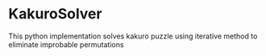 # KakuroSolver
This python implementation solves kakuro puzzle using iterative method to eliminate improbable permutations
